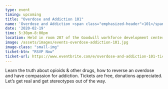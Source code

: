 ```yaml
---
type: event
timing: upcoming
title: "Overdose and Addiction 101"
name: 'Overdose and Addiction <span class="emphasized-header">101</span>'
date: '2020-02-19'
time: 5:30pm-8:00pm
location: Held in room 207 of the Goodwill workforce development center, 1616 Patton Ave Asheville, NC 28806
image: /assets/images/events-overdose-addiction-101.jpg
image-class: "small-img"
ticket-btn: "RSVP Now"
ticket-url: https://www.eventbrite.com/e/overdose-and-addiction-101-tickets-87234345275
---
```


Learn the truth about opioids &amp; other drugs, how to reverse an overdose and have compassion for addiction. Tickets are free, donations appreciated. Let’s get real and get stereotypes out of the way.
